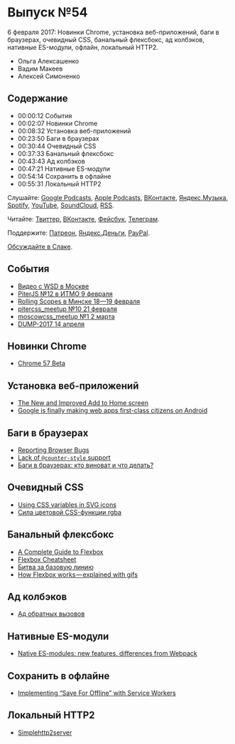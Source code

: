 # Выпуск №54

6 февраля 2017: Новинки Chrome, установка веб-приложений, баги в браузерах, очевидный CSS, банальный флексбокс, ад колбэков, нативные ES-модули, офлайн, локальный HTTP2.

- Ольга Алексашенко
- Вадим Макеев
- Алексей Симоненко

## Содержание

- 00:00:12 События
- 00:02:07 Новинки Chrome
- 00:08:32 Установка веб-приложений
- 00:23:50 Баги в браузерах
- 00:30:44 Очевидный CSS
- 00:37:33 Банальный флексбокс
- 00:43:43 Ад колбэков
- 00:47:21 Нативные ES-модули
- 00:54:14 Сохранить в офлайне
- 00:55:31 Локальный HTTP2

Слушайте: [Google Podcasts](https://podcasts.google.com/?feed=aHR0cHM6Ly93ZWItc3RhbmRhcmRzLnJ1L3BvZGNhc3QvZmVlZC8), [Apple Podcasts](https://itunes.apple.com/podcast/id1080500016), [ВКонтакте](https://vk.com/podcasts-32017543), [Яндекс.Музыка](https://music.yandex.ru/album/6245956), [Spotify](https://open.spotify.com/show/3rzAcADjpBpXt73L0epTjV), [YouTube](https://www.youtube.com/playlist?list=PLMBnwIwFEFHcwuevhsNXkFTcadeX5R1Go), [SoundCloud](https://soundcloud.com/web-standards), [RSS](https://web-standards.ru/podcast/feed/).

Читайте: [Твиттер](https://twitter.com/webstandards_ru), [ВКонтакте](https://vk.com/webstandards_ru), [Фейсбук](https://www.facebook.com/webstandardsru), [Телеграм](https://t.me/webstandards_ru).

Поддержите: [Патреон](https://www.patreon.com/webstandards_ru), [Яндекс.Деньги](https://money.yandex.ru/to/41001119329753), [PayPal](https://www.paypal.me/pepelsbey).

[Обсуждайте в Слаке](http://slack.web-standards.ru/).

## События

- [Видео с WSD в Москве](https://youtu.be/cRFz6GexLpM?list=PLMBnwIwFEFHdF7aJTIHQ_wJ5tkpyG7CNI)
- [PiterJS №12 в ИТМО 9 февраля](https://meetabit.com/events/piterjs-12)
- [Rolling Scopes в Минске 18—19 февраля](https://2017.conf.rollingscopes.com/)
- [pitercss_meetup №10 21 февраля](https://pitercss.timepad.ru/event/442550/)
- [moscowcss_meetup №1 2 марта](http://css.moscow/)
- [DUMP-2017 14 апреля](https://habr.ru/p/321100/)

## Новинки Chrome

- [Chrome 57 Beta](https://blog.chromium.org/2017/02/chrome-57-beta-css-grid-layout-improved.html)

## Установка веб-приложений

- [The New and Improved Add to Home screen](https://developers.google.com/web/updates/2017/02/improved-add-to-home-screen)
- [Google is finally making web apps first-class citizens on Android](http://www.theverge.com/2017/2/3/14497570/google-chrome-add-to-home-screen-web-apps-android-improvements)

## Баги в браузерах

- [Reporting Browser Bugs](https://www.rachelandrew.co.uk/archives/2017/01/30/reporting-browser-bugs/)
- [Lack of `@counter-style` support](https://bugs.chromium.org/p/chromium/issues/detail?id=687225)
- [Баги в браузерах: кто виноват и что делать?](https://youtu.be/K4cQH85bntQ)

## Очевидный CSS

- [Using CSS variables in SVG icons](https://fvsch.com/code/svg-icons/css-variables/)
- [Сила цветовой CSS-функции rgba](http://frontender.info/the-power-of-rgba/)

## Банальный флексбокс

- [A Complete Guide to Flexbox](https://css-tricks.com/snippets/css/a-guide-to-flexbox/)
- [Flexbox Cheatsheet](http://yoksel.github.io/flex-cheatsheet/)
- [Битва за базовую линию](http://kizu.ru/blog/flex-baseline/)
- [How Flexbox works — explained with gifs](https://medium.com/p/d280cf6afc35)

## Ад колбэков

- [Ад обратных вызовов](http://callbackhell.ru/)

## Нативные ES-модули

- [Native ES-modules: new features, differences from Webpack](https://blog.hospodarets.com/native-ecmascript-modules-new-features)

## Сохранить в офлайне

- [Implementing “Save For Offline” with Service Workers](https://una.im/save-offline/)

## Локальный HTTP2

- [Simplehttp2server](https://github.com/GoogleChrome/simplehttp2server)
